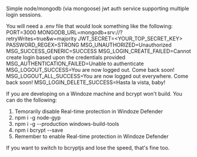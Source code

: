 Simple node/mongodb (via mongoose) jwt auth service supporting multiple login sessions.

You will need a .env file that would look something like the following:
PORT=3000
MONGODB_URL=mongodb+srv://<MYMONGOURL>?retryWrites=true&w=majority
JWT_SECRET=<YOUR_TOP_SECRET_KEY>
PASSWORD_REGEX=STRONG
MSG_UNAUTHORIZED=Unauthorized
MSG_SUCCESS_GENERIC=SUCCESS
MSG_LOGIN_CREATE_FAILED=Cannot create login based upon the credentials provided
MSG_AUTHENTICATION_FAILED=Unable to authenticate
MSG_LOGOUT_SUCCESS=You are now logged out. Come back soon!
MSG_LOGOUT_ALL_SUCCESS=You are now logged out everywhere. Come back soon!
MSG_LOGIN_DELETE_SUCCESS=Hasta la vista, baby!


If you are developing on a Windoze machine and bcrypt won't build. You can do the following:
1. Temorarily disable Real-time protection in Windoze Defender
2. npm i -g node-gyp
3. npm i -g --production windows-build-tools
4. npm i bcrypt --save
5. Remember to enable Real-time protection in Windoze Defender

If you want to switch to bcryptjs and lose the speed, that's fine too.